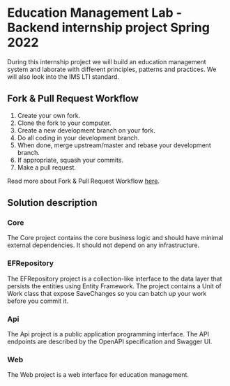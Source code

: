 # Education Management Lab - Backend internship project Spring 2022

During this internship project we will build an education management system and laborate with different principles, patterns and practices. We will also look into the IMS LTI standard. 

## Fork & Pull Request Workflow

1. Create your own fork.
2. Clone the fork to your computer.
3. Create a new development branch on your fork.
4. Do all coding in your development branch.
5. When done, merge upstream/master and rebase your development branch.
6. If appropriate, squash your commits.
7. Make a pull request.

Read more about Fork & Pull Request Workflow  [here](https://gist.github.com/Chaser324/ce0505fbed06b947d962).

## Solution description

### Core

The Core project contains the core business logic and should have minimal external dependencies. It should not depend on any infrastructure.

### EFRepository

The EFRepository project is a collection-like interface to the data layer that persists the entities using Entity Framework. The project contains a Unit of Work class that expose SaveChanges so you can batch up your work before you commit it.

### Api

The Api project is a public application programming interface. The API endpoints are described by the OpenAPI specification and Swagger UI.

### Web

The Web project is a web interface for education management.
